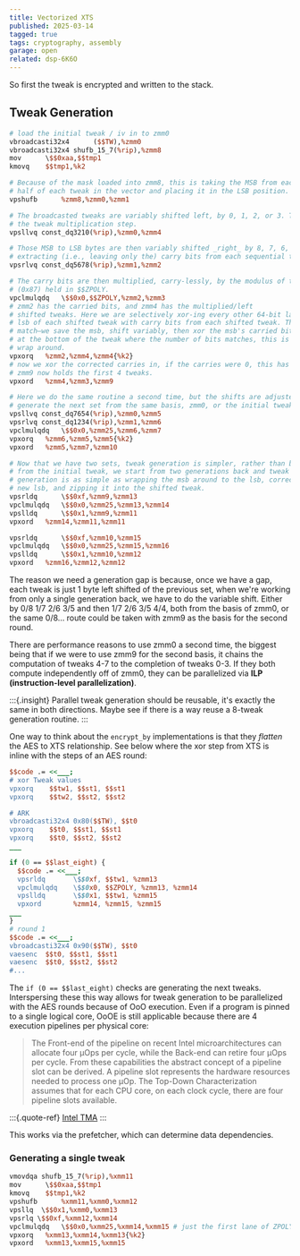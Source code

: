 ```yaml
---
title: Vectorized XTS
published: 2025-03-14
tagged: true
tags: cryptography, assembly
garage: open
related: dsp-6K6O
---
```


So first the tweak is encrypted and written to the stack.

## Tweak Generation

```perl
# load the initial tweak / iv in to zmm0
vbroadcasti32x4 	 ($$TW),%zmm0
vbroadcasti32x4 shufb_15_7(%rip),%zmm8
mov 	 \$$0xaa,$$tmp1
kmovq 	 $$tmp1,%k2

# Because of the mask loaded into zmm8, this is taking the MSB from each 64-bit
# half of each tweak in the vector and placing it in the LSB position.
vpshufb 	 %zmm8,%zmm0,%zmm1

# The broadcasted tweaks are variably shifted left, by 0, 1, 2, or 3. This is
# the tweak multiplication step.
vpsllvq const_dq3210(%rip),%zmm0,%zmm4

# Those MSB to LSB bytes are then variably shifted _right_ by 8, 7, 6, 5;
# extracting (i.e., leaving only the) carry bits from each sequential tweak.
vpsrlvq const_dq5678(%rip),%zmm1,%zmm2

# The carry bits are then multiplied, carry-lessly, by the modulus of the GF
# (0x87) held in $$ZPOLY.
vpclmulqdq 	 \$$0x0,$$ZPOLY,%zmm2,%zmm3
# zmm2 has the carried bits, and zmm4 has the multiplied/left
# shifted tweaks. Here we are selectively xor-ing every other 64-bit lane; the
# lsb of each shifted tweak with carry bits from each shifted tweak. They should
# match—we save the msb, shift variably, then xor the msb's carried bits back in
# at the bottom of the tweak where the number of bits matches, this is a literal
# wrap around.
vpxorq 	 %zmm2,%zmm4,%zmm4{%k2}
# now we xor the corrected carries in, if the carries were 0, this has no effect.
# zmm9 now holds the first 4 tweaks.
vpxord 	 %zmm4,%zmm3,%zmm9

# Here we do the same routine a second time, but the shifts are adjusted to
# generate the next set from the same basis, zmm0, or the initial tweak.
vpsllvq const_dq7654(%rip),%zmm0,%zmm5
vpsrlvq const_dq1234(%rip),%zmm1,%zmm6
vpclmulqdq 	 \$$0x0,%zmm25,%zmm6,%zmm7
vpxorq 	 %zmm6,%zmm5,%zmm5{%k2}
vpxord 	 %zmm5,%zmm7,%zmm10

# Now that we have two sets, tweak generation is simpler, rather than beginning
# from the initial tweak, we start from two generations back and tweak
# generation is as simple as wrapping the msb around to the lsb, correcting the
# new lsb, and zipping it into the shifted tweak.
vpsrldq 	 \$$0xf,%zmm9,%zmm13
vpclmulqdq 	 \$$0x0,%zmm25,%zmm13,%zmm14
vpslldq 	 \$$0x1,%zmm9,%zmm11
vpxord 	 %zmm14,%zmm11,%zmm11

vpsrldq 	 \$$0xf,%zmm10,%zmm15
vpclmulqdq 	 \$$0x0,%zmm25,%zmm15,%zmm16
vpslldq 	 \$$0x1,%zmm10,%zmm12
vpxord 	 %zmm16,%zmm12,%zmm12
```

The reason we need a generation gap is because, once we have a gap,
each tweak is just 1 byte left shifted of the previous set, when we're
working from only a single generation back, we have to do the variable
shift. Either by 0/8 1/7 2/6 3/5 and then 1/7 2/6 3/5 4/4, both from
the basis of zmm0, or the same 0/8… route could be taken with zmm9 as
the basis for the second round.

There are performance reasons to use zmm0 a second time, the biggest
being that if we were to use zmm9 for the second basis, it chains the
computation of tweaks 4-7 to the completion of tweaks 0-3. If they
both compute independently off of zmm0, they can be parallelized via
**ILP (instruction-level parallelization)**.

:::{.insight}
Parallel tweak generation should be reusable, it's exactly the same in
both directions. Maybe see if there is a way reuse a 8-tweak
generation routine.
:::

One way to think about the `encrypt_by` implementations is that they
_flatten_ the AES to XTS relationship. See below where the xor step
from XTS is inline with the steps of an AES round:

```perl
$$code .= <<___;
# xor Tweak values
vpxorq    $$tw1, $$st1, $$st1
vpxorq    $$tw2, $$st2, $$st2

# ARK
vbroadcasti32x4 0x80($$TW), $$t0
vpxorq    $$t0, $$st1, $$st1
vpxorq    $$t0, $$st2, $$st2
___

if (0 == $$last_eight) {
  $$code .= <<___;
  vpsrldq		\$$0xf, $$tw1, %zmm13
  vpclmulqdq	\$$0x0, $$ZPOLY, %zmm13, %zmm14
  vpslldq		\$$0x1, $$tw1, %zmm15
  vpxord		%zmm14, %zmm15, %zmm15
___
}
# round 1
$$code .= <<___;
vbroadcasti32x4 0x90($$TW), $$t0
vaesenc  $$t0, $$st1, $$st1
vaesenc  $$t0, $$st2, $$st2
#...
```

The `if (0 == $$last_eight)` checks are generating the next
tweaks. Interspersing these this way allows for tweak generation to be
parallelized with the AES rounds because of OoO execution. Even if a
program is pinned to a single logical core, OoOE is still applicable
because there are 4 execution pipelines per physical core:

> The Front-end of the pipeline on recent Intel microarchitectures can
> allocate four µOps per cycle, while the Back-end can retire four
> µOps per cycle. From these capabilities the abstract concept of a
> pipeline slot can be derived. A pipeline slot represents the
> hardware resources needed to process one µOp. The Top-Down
> Characterization assumes that for each CPU core, on each clock
> cycle, there are four pipeline slots available.

:::{.quote-ref}
[Intel TMA](https://www.intel.com/content/www/us/en/docs/vtune-profiler/cookbook/2023-0/top-down-microarchitecture-analysis-method.html)
:::

This works via the prefetcher, which can determine data dependencies.

### Generating a single tweak

```perl
vmovdqa	shufb_15_7(%rip),%xmm11
mov 	 \$$0xaa,$$tmp1
kmovq 	 $$tmp1,%k2
vpshufb 	 %xmm11,%xmm0,%xmm12
vpsllq	\$$0x1,%xmm0,%xmm13
vpsrlq \$$0xf,%xmm12,%xmm14
vpclmulqdq 	 \$$0x0,%xmm25,%xmm14,%xmm15 # just the first lane of ZPOLY
vpxorq 	 %xmm13,%xmm14,%xmm13{%k2}
vpxord 	 %xmm13,%xmm15,%xmm15
```

